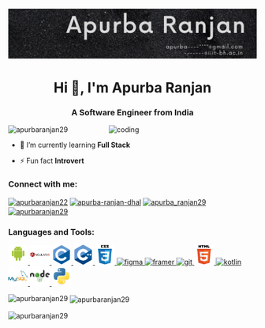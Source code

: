![logo](https://github.com/apurbaranjan29/apurbaranjan29/blob/master/apurbadhal29092%40gmail.com.png)
<h1 align="center">Hi 👋, I'm Apurba Ranjan</h1>
<h3 align="center">A Software Engineer from India</h3>
<img align="right" alt="coding" width="300" src="https://media.giphy.com/media/6ib6KPmkeAjDTxMxij/giphy.gif?cid=790b7611ijc2dxq1i6wkko8suqgs8n0lvexsnldooq48mgef&ep=v1_gifs_search&rid=giphy.gif&ct=g">

<p align="left"> <img src="https://komarev.com/ghpvc/?username=apurbaranjan29&label=Profile%20views&color=0e75b6&style=flat" alt="apurbaranjan29" /> </p>

- 🌱 I’m currently learning **Full Stack**

- ⚡ Fun fact **Introvert**

<h3 align="left">Connect with me:</h3>
<p align="left">
<a href="https://twitter.com/apurbaranjan22" target="blank"><img align="center" src="https://raw.githubusercontent.com/rahuldkjain/github-profile-readme-generator/master/src/images/icons/Social/twitter.svg" alt="apurbaranjan22" height="30" width="40" /></a>
<a href="https://linkedin.com/in/apurba-ranjan-dhal" target="blank"><img align="center" src="https://raw.githubusercontent.com/rahuldkjain/github-profile-readme-generator/master/src/images/icons/Social/linked-in-alt.svg" alt="apurba-ranjan-dhal" height="30" width="40" /></a>
<a href="https://instagram.com/apurba_ranjan29" target="blank"><img align="center" src="https://raw.githubusercontent.com/rahuldkjain/github-profile-readme-generator/master/src/images/icons/Social/instagram.svg" alt="apurba_ranjan29" height="30" width="40" /></a>
<a href="https://www.leetcode.com/apurbaranjan29" target="blank"><img align="center" src="https://raw.githubusercontent.com/rahuldkjain/github-profile-readme-generator/master/src/images/icons/Social/leet-code.svg" alt="apurbaranjan29" height="30" width="40" /></a>
</p>

<h3 align="left">Languages and Tools:</h3>
<p align="left"> <a href="https://developer.android.com" target="_blank" rel="noreferrer"> <img src="https://raw.githubusercontent.com/devicons/devicon/master/icons/android/android-original-wordmark.svg" alt="android" width="40" height="40"/> </a> <a href="https://angular.io" target="_blank" rel="noreferrer"> <img src="https://raw.githubusercontent.com/devicons/devicon/master/icons/angularjs/angularjs-original-wordmark.svg" alt="angularjs" width="40" height="40"/> </a> <a href="https://www.cprogramming.com/" target="_blank" rel="noreferrer"> <img src="https://raw.githubusercontent.com/devicons/devicon/master/icons/c/c-original.svg" alt="c" width="40" height="40"/> </a> <a href="https://www.w3schools.com/cpp/" target="_blank" rel="noreferrer"> <img src="https://raw.githubusercontent.com/devicons/devicon/master/icons/cplusplus/cplusplus-original.svg" alt="cplusplus" width="40" height="40"/> </a> <a href="https://www.w3schools.com/css/" target="_blank" rel="noreferrer"> <img src="https://raw.githubusercontent.com/devicons/devicon/master/icons/css3/css3-original-wordmark.svg" alt="css3" width="40" height="40"/> </a> <a href="https://www.figma.com/" target="_blank" rel="noreferrer"> <img src="https://www.vectorlogo.zone/logos/figma/figma-icon.svg" alt="figma" width="40" height="40"/> </a> <a href="https://www.framer.com/" target="_blank" rel="noreferrer"> <img src="https://www.vectorlogo.zone/logos/framer/framer-icon.svg" alt="framer" width="40" height="40"/> </a> <a href="https://git-scm.com/" target="_blank" rel="noreferrer"> <img src="https://www.vectorlogo.zone/logos/git-scm/git-scm-icon.svg" alt="git" width="40" height="40"/> </a> <a href="https://www.w3.org/html/" target="_blank" rel="noreferrer"> <img src="https://raw.githubusercontent.com/devicons/devicon/master/icons/html5/html5-original-wordmark.svg" alt="html5" width="40" height="40"/> </a> <a href="https://kotlinlang.org" target="_blank" rel="noreferrer"> <img src="https://www.vectorlogo.zone/logos/kotlinlang/kotlinlang-icon.svg" alt="kotlin" width="40" height="40"/> </a> <a href="https://www.mysql.com/" target="_blank" rel="noreferrer"> <img src="https://raw.githubusercontent.com/devicons/devicon/master/icons/mysql/mysql-original-wordmark.svg" alt="mysql" width="40" height="40"/> </a> <a href="https://nodejs.org" target="_blank" rel="noreferrer"> <img src="https://raw.githubusercontent.com/devicons/devicon/master/icons/nodejs/nodejs-original-wordmark.svg" alt="nodejs" width="40" height="40"/> </a> <a href="https://www.python.org" target="_blank" rel="noreferrer"> <img src="https://raw.githubusercontent.com/devicons/devicon/master/icons/python/python-original.svg" alt="python" width="40" height="40"/> </a> </p>

<p><img align="left" src="https://github-readme-stats.vercel.app/api/top-langs?username=apurbaranjan29&show_icons=true&locale=en&layout=compact" alt="apurbaranjan29" /></p>

<p>&nbsp;<img align="center" src="https://github-readme-stats.vercel.app/api?username=apurbaranjan29&show_icons=true&locale=en" alt="apurbaranjan29" /></p>

<p><img align="center" src="https://github-readme-streak-stats.herokuapp.com/?user=apurbaranjan29&" alt="apurbaranjan29" /></p>
